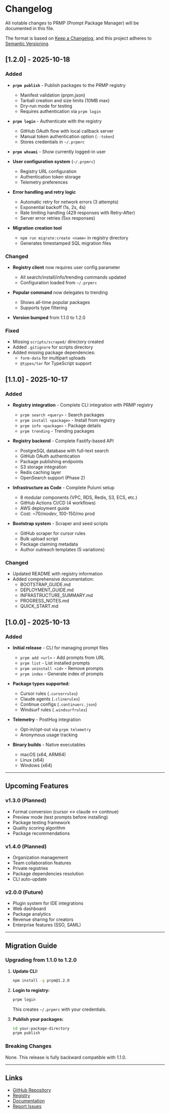 # Changelog

All notable changes to PRMP (Prompt Package Manager) will be documented in this file.

The format is based on [Keep a Changelog](https://keepachangelog.com/en/1.0.0/),
and this project adheres to [Semantic Versioning](https://semver.org/spec/v2.0.0.html).

## [1.2.0] - 2025-10-18

### Added
- **`prpm publish`** - Publish packages to the PRMP registry
  - Manifest validation (prpm.json)
  - Tarball creation and size limits (10MB max)
  - Dry-run mode for testing
  - Requires authentication via `prpm login`

- **`prpm login`** - Authenticate with the registry
  - GitHub OAuth flow with local callback server
  - Manual token authentication option (`--token`)
  - Stores credentials in `~/.prpmrc`

- **`prpm whoami`** - Show currently logged-in user

- **User configuration system** (`~/.prpmrc`)
  - Registry URL configuration
  - Authentication token storage
  - Telemetry preferences

- **Error handling and retry logic**
  - Automatic retry for network errors (3 attempts)
  - Exponential backoff (1s, 2s, 4s)
  - Rate limiting handling (429 responses with Retry-After)
  - Server error retries (5xx responses)

- **Migration creation tool**
  - `npm run migrate:create <name>` in registry directory
  - Generates timestamped SQL migration files

### Changed
- **Registry client** now requires user config parameter
  - All search/install/info/trending commands updated
  - Configuration loaded from `~/.prpmrc`

- **Popular command** now delegates to trending
  - Shows all-time popular packages
  - Supports type filtering

- **Version bumped** from 1.1.0 to 1.2.0

### Fixed
- Missing `scripts/scraped/` directory created
- Added `.gitignore` for scripts directory
- Added missing package dependencies:
  - `form-data` for multipart uploads
  - `@types/tar` for TypeScript support

## [1.1.0] - 2025-10-17

### Added
- **Registry integration** - Complete CLI integration with PRMP registry
  - `prpm search <query>` - Search packages
  - `prpm install <package>` - Install from registry
  - `prpm info <package>` - Package details
  - `prpm trending` - Trending packages

- **Registry backend** - Complete Fastify-based API
  - PostgreSQL database with full-text search
  - GitHub OAuth authentication
  - Package publishing endpoints
  - S3 storage integration
  - Redis caching layer
  - OpenSearch support (Phase 2)

- **Infrastructure as Code** - Complete Pulumi setup
  - 8 modular components (VPC, RDS, Redis, S3, ECS, etc.)
  - GitHub Actions CI/CD (4 workflows)
  - AWS deployment guide
  - Cost: ~$70/mo dev, ~$100-150/mo prod

- **Bootstrap system** - Scraper and seed scripts
  - GitHub scraper for cursor rules
  - Bulk upload script
  - Package claiming metadata
  - Author outreach templates (5 variations)

### Changed
- Updated README with registry information
- Added comprehensive documentation:
  - BOOTSTRAP_GUIDE.md
  - DEPLOYMENT_GUIDE.md
  - INFRASTRUCTURE_SUMMARY.md
  - PROGRESS_NOTES.md
  - QUICK_START.md

## [1.0.0] - 2025-10-13

### Added
- **Initial release** - CLI for managing prompt files
  - `prpm add <url>` - Add prompts from URL
  - `prpm list` - List installed prompts
  - `prpm uninstall <id>` - Remove prompts
  - `prpm index` - Generate index of prompts

- **Package types supported:**
  - Cursor rules (`.cursorrules`)
  - Claude agents (`.clinerules`)
  - Continue configs (`.continuerc.json`)
  - Windsurf rules (`.windsurfrules`)

- **Telemetry** - PostHog integration
  - Opt-in/opt-out via `prpm telemetry`
  - Anonymous usage tracking

- **Binary builds** - Native executables
  - macOS (x64, ARM64)
  - Linux (x64)
  - Windows (x64)

---

## Upcoming Features

### v1.3.0 (Planned)
- Format conversion (cursor ↔ claude ↔ continue)
- Preview mode (test prompts before installing)
- Package testing framework
- Quality scoring algorithm
- Package recommendations

### v1.4.0 (Planned)
- Organization management
- Team collaboration features
- Private registries
- Package dependencies resolution
- CLI auto-update

### v2.0.0 (Future)
- Plugin system for IDE integrations
- Web dashboard
- Package analytics
- Revenue sharing for creators
- Enterprise features (SSO, SAML)

---

## Migration Guide

### Upgrading from 1.1.0 to 1.2.0

1. **Update CLI:**
   ```bash
   npm install -g prpm@1.2.0
   ```

2. **Login to registry:**
   ```bash
   prpm login
   ```
   This creates `~/.prpmrc` with your credentials.

3. **Publish your packages:**
   ```bash
   cd your-package-directory
   prpm publish
   ```

### Breaking Changes

None. This release is fully backward compatible with 1.1.0.

---

## Links

- [GitHub Repository](https://github.com/pr-pm/prpm)
- [Registry](https://registry.prpm.dev)
- [Documentation](https://docs.prpm.dev)
- [Report Issues](https://github.com/pr-pm/prpm/issues)
